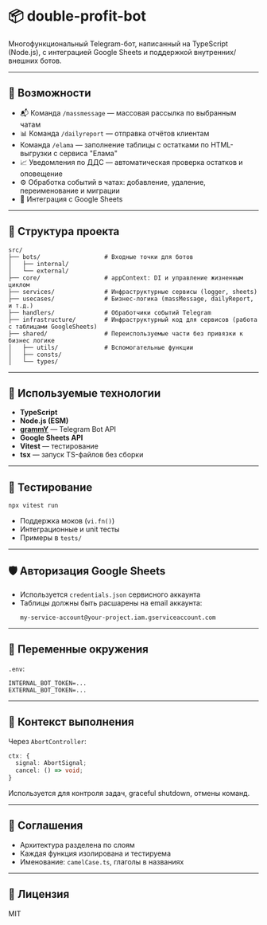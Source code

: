 # 📦 double-profit-bot

Многофункциональный Telegram-бот, написанный на TypeScript (Node.js), с интеграцией Google Sheets и поддержкой внутренних/внешних ботов.

---

## 🚀 Возможности

- 📬 Команда `/massmessage` — массовая рассылка по выбранным чатам
- 📊 Команда `/dailyreport` — отправка отчётов клиентам
- Команда `/elama` — заполнение таблицы с остатками по HTML-выгрузки с сервиса "Елама"
- 📈 Уведомления по ДДС — автоматическая проверка остатков и оповещение
- ⚙️ Обработка событий в чатах: добавление, удаление, переименование и миграции
- 📗 Интеграция с Google Sheets

---

## 🧱 Структура проекта

```
src/
├── bots/                  # Входные точки для ботов
│   ├── internal/
│   └── external/
├── core/                  # appContext: DI и управление жизненным циклом
├── services/              # Инфраструктурные сервисы (logger, sheets)
├── usecases/              # Бизнес-логика (massMessage, dailyReport, и т.д.)
├── handlers/              # Обработчики событий Telegram
├── infrastructure/        # Инфраструктурный код для сервисов (работа с таблицами GoogleSheets)
├── shared/                # Переиспользуемые части без привязки к бизнес логике
│   ├── utils/             # Вспомогательные функции
│   ├── consts/
│   └── types/
```

---

## 🔧 Используемые технологии

- **TypeScript**
- **Node.js (ESM)**
- **[grammY](https://grammy.dev/)** — Telegram Bot API
- **Google Sheets API**
- **Vitest** — тестирование
- **tsx** — запуск TS-файлов без сборки

---

## 🧪 Тестирование

```bash
npx vitest run
```

- Поддержка моков (`vi.fn()`)
- Интеграционные и unit тесты
- Примеры в `tests/`

---

## 🛡 Авторизация Google Sheets

- Используется `credentials.json` сервисного аккаунта
- Таблицы должны быть расшарены на email аккаунта:
  ```
  my-service-account@your-project.iam.gserviceaccount.com
  ```

---

## 📂 Переменные окружения

`.env`:
```
INTERNAL_BOT_TOKEN=...
EXTERNAL_BOT_TOKEN=...
```

---

## 🧠 Контекст выполнения

Через `AbortController`:
```ts
ctx: {
  signal: AbortSignal;
  cancel: () => void;
}
```

Используется для контроля задач, graceful shutdown, отмены команд.

---

## 📌 Соглашения

- Архитектура разделена по слоям
- Каждая функция изолирована и тестируема
- Именование: `camelCase.ts`, глаголы в названиях

---

## 📄 Лицензия

MIT
